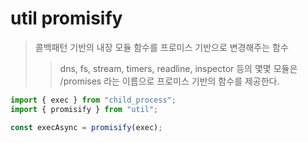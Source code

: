 # util promisify

> 콜백패턴 기반의 내장 모듈 함수를 프로미스 기반으로 변경해주는 함수
>
> > dns, fs, stream, timers, readline, inspector 등의 몇몇 모듈은 /promises 라는 이름으로 프로미스 기반의 함수를 제공한다.

```js
import { exec } from "child_process";
import { promisify } from "util";

const execAsync = promisify(exec);
```
